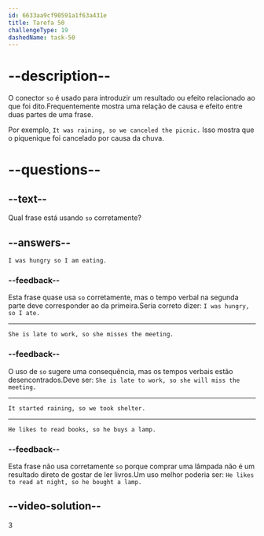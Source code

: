 ```yaml
---
id: 6633aa9cf90591a1f63a431e
title: Tarefa 50
challengeType: 19
dashedName: task-50
---
```


# --description--

O conector `so` é usado para introduzir um resultado ou efeito relacionado ao que foi dito.Frequentemente mostra uma relação de causa e efeito entre duas partes de uma frase.

Por exemplo, `It was raining, so we canceled the picnic.` Isso mostra que o piquenique foi cancelado por causa da chuva.

# --questions--

## --text--

Qual frase está usando `so` corretamente?

## --answers--

`I was hungry so I am eating.`

### --feedback--

Esta frase quase usa `so` corretamente, mas o tempo verbal na segunda parte deve corresponder ao da primeira.Seria correto dizer: `I was hungry, so I ate.`

---

`She is late to work, so she misses the meeting.`

### --feedback--

O uso de `so` sugere uma consequência, mas os tempos verbais estão desencontrados.Deve ser: `She is late to work, so she will miss the meeting.`

---

`It started raining, so we took shelter.`

---

`He likes to read books, so he buys a lamp.`

### --feedback--

Esta frase não usa corretamente `so` porque comprar uma lâmpada não é um resultado direto de gostar de ler livros.Um uso melhor poderia ser: `He likes to read at night, so he bought a lamp.`

## --video-solution--

3
